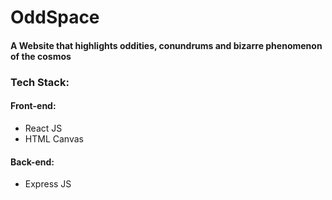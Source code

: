 # OddSpace

#### A Website that highlights oddities, conundrums and bizarre phenomenon of the cosmos

### Tech Stack:

#### Front-end:
- React JS
- HTML Canvas

#### Back-end:
- Express JS

